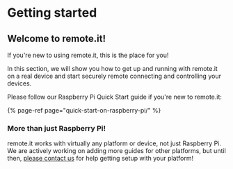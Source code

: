 # Getting started

## Welcome to remote.it!

If you're new to using remote.it, this is the place for you!

In this section, we will show you how to get up and running with remote.it on a real device and start securely remote connecting and controlling your devices.

Please follow our Raspberry Pi Quick Start guide if you're new to remote.it:

{% page-ref page="quick-start-on-raspberry-pi/" %}

### More than just Raspberry Pi!

remote.it works with virtually any platform or device, not just Raspberry Pi. We are actively working on adding more guides for other platforms, but until then, [please contact us](http://support.remot3.it) for help getting setup with your platform!

